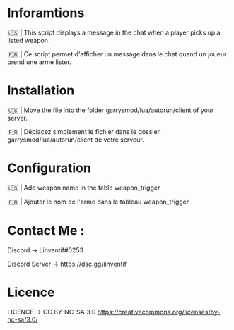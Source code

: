 # Inforamtions

🇺🇸 | This script displays a message in the chat when a player picks up a listed weapon.

🇫🇷 | Ce script permet d'afficher un message dans le chat quand un joueur prend une arme lister.



# Installation

🇺🇸 | Move the file into the folder garrysmod/lua/autorun/client of your server.

🇫🇷 | Déplacez simplement le fichier dans le dossier garrysmod/lua/autorun/client de votre serveur.



# Configuration

🇺🇸 | Add weapon name in the table weapon_trigger

🇫🇷 | Ajouter le nom de l'arme dans le tableau weapon_trigger



# Contact Me :

Discord -> Linventif#0253

Discord Server -> https://dsc.gg/linventif



# Licence

LICENCE -> CC BY-NC-SA 3.0
https://creativecommons.org/licenses/by-nc-sa/3.0/